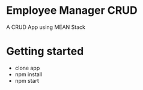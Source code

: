 # Employee Manager CRUD
A CRUD App using MEAN Stack

# Getting started
- clone app
- npm install
- npm start
